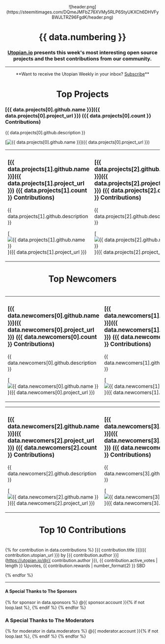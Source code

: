 <center>![header.png](https://steemitimages.com/DQmeJMFbZ76XVMy5RLP6StyUKXCh6DHVFyBWJLTRZ96FgdK/header.png)</center>

# <center>{{ data.numbering }}</center>

### <center>**[Utopian.io](https://utopian.io) presents this week's most interesting open source projects and the best contributions from our community.**</center>

<hr />

<center>**Want to receive the Utopian Weekly in your inbox? <a href="http://eepurl.com/c-TKu1">Subscribe</a>**</center>

# <center>Top Projects</center>

### [{{ data.projects[0].github.name }}]({{ data.projects[0].project_url }}) ({{ data.projects[0].count }} Contributions)
{{ data.projects[0].github.description }}

[![{{ data.projects[0].github.name }}](https://res.cloudinary.com/hpiynhbhq/image/upload/v1510150908/xx4shp2yiekby5d6sify.png)]({{ data.projects[0].project_url }})

<table>
<tr>
<td>

### [{{ data.projects[1].github.name }}]({{ data.projects[1].project_url }}) ({{ data.projects[1].count }} Contributions)
{{ data.projects[1].github.description }}

[![{{ data.projects[1].github.name }}](https://res.cloudinary.com/hpiynhbhq/image/upload/v1510150908/xx4shp2yiekby5d6sify.png)]({{ data.projects[1].project_url }})

</td>
<td>

### [{{ data.projects[2].github.name }}]({{ data.projects[2].project_url }}) ({{ data.projects[2].count }} Contributions)
{{ data.projects[2].github.description }}

[![{{ data.projects[2].github.name }}](https://res.cloudinary.com/hpiynhbhq/image/upload/v1510150908/xx4shp2yiekby5d6sify.png)]({{ data.projects[2].project_url }})

</td>
</tr>
</table>

# <center>Top Newcomers</center>
#

<table><tr><td>

### [{{ data.newcomers[0].github.name }}]({{ data.newcomers[0].project_url }}) ({{ data.newcomers[0].count }} Contributions)
{{ data.newcomers[0].github.description }}

[![{{ data.newcomers[0].github.name }}](https://res.cloudinary.com/hpiynhbhq/image/upload/v1510150908/xx4shp2yiekby5d6sify.png)]({{ data.newcomers[0].project_url }})

</td><td>

### [{{ data.newcomers[1].github.name }}]({{ data.newcomers[1].project_url }}) ({{ data.newcomers[1].count }} Contributions)
{{ data.newcomers[1].github.description }}

[![{{ data.newcomers[1].github.name }}](https://res.cloudinary.com/hpiynhbhq/image/upload/v1510150908/xx4shp2yiekby5d6sify.png)]({{ data.newcomers[1].project_url }})

</td></tr></table>

<table><tr><td>

### [{{ data.newcomers[2].github.name }}]({{ data.newcomers[2].project_url }}) ({{ data.newcomers[2].count }} Contributions)
{{ data.newcomers[2].github.description }}

[![{{ data.newcomers[2].github.name }}](https://res.cloudinary.com/hpiynhbhq/image/upload/v1510150908/xx4shp2yiekby5d6sify.png)]({{ data.newcomers[2].project_url }})

</td><td>

### [{{ data.newcomers[3].github.name }}]({{ data.newcomers[3].project_url }}) ({{ data.newcomers[3].count }} Contributions)
{{ data.newcomers[3].github.description }}

[![{{ data.newcomers[3].github.name }}](https://res.cloudinary.com/hpiynhbhq/image/upload/v1510150908/xx4shp2yiekby5d6sify.png)]({{ data.newcomers[3].project_url }})


</td></tr></table>

# <center>Top 10 Contributions</center>
#

{% for contribution in data.contributions %}
[{{ contribution.title }}]({{ contribution.utopian_url }})
by [{{ contribution.author }}](https://utopian.io/@{{ contribution.author }}), {{ contribution.active_votes | length }} Upvotes, {{ contribution.rewards | number_format(2) }} SBD

{% endfor %}

<hr />

#### A Special Thanks to The Sponsors

{% for sponsor in data.sponsors %}
@{{ sponsor.account }}{% if not loop.last %}, {% endif %}
{% endfor %}

### A Special Thanks to The Moderators

{% for moderator in data.moderators %}
@{{ moderator.account }}{% if not loop.last %}, {% endif %}
{% endfor %}
